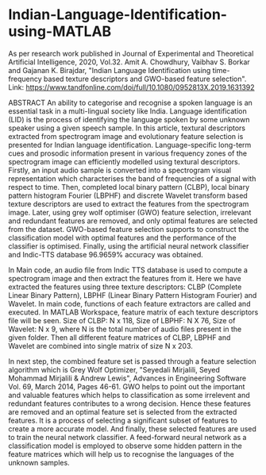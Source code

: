 # Indian-Language-Identification-using-MATLAB

As per research work published in Journal of Experimental and Theoretical Artificial Intelligence, 2020, Vol.32. Amit A. Chowdhury, Vaibhav S. Borkar and Gajanan K. Birajdar, "Indian Language Identification using time-frequency based texture descriptors and GWO-based feature selection".
Link: https://www.tandfonline.com/doi/full/10.1080/0952813X.2019.1631392

ABSTRACT
An ability to categorise and recognise a spoken language is an essential task in a multi-lingual society like India. Language identification (LID) is the process of identifying the language spoken by some unknown speaker using a given speech sample. In this article, textural descriptors extracted from spectrogram image and evolutionary feature selection is presented for Indian language identification. Language-specific long-term cues and prosodic information present in various frequency zones of the spectrogram image can efficiently modelled using textural descriptors. Firstly, an input audio sample is converted into a spectrogram visual representation which characterises the band of frequencies of a signal with respect to time. Then, completed local binary pattern (CLBP), local binary pattern histogram Fourier (LBPHF) and discrete Wavelet transform based texture descriptors are used to extract the features from the spectrogram image. Later, using grey wolf optimiser (GWO) feature selection, irrelevant and redundant features are removed, and only optimal features are selected from the dataset. GWO-based feature selection supports to construct the classification model with optimal features and the performance of the classifier is optimised. Finally, using the artificial neural network classifier and Indic-TTS database 96.9659% accuracy was obtained.

In Main code, an audio file from Indic TTS database is used to compute a spectrogram image and then extract the features from it. Here we have extracted the features using three texture descriptors: CLBP (Complete Linear Binary Pattern), LBPHF (Linear Binary Pattern Histogram Fourier) and Wavelet. In main code, functions of each feature extractors are called and executed. In MATLAB Workspace, feature matrix of each texture descriptors file will be seen. Size of CLBP: N x 118, Size of LBPHF: N X 76, Size of Wavelet: N x 9, where N is the total number of audio files present in the given folder. Then all different feature matrices of CLBP, LBPHF and Wavelet are combined into single matrix of size N x 203. 

In next step, the combined feature set is passed through a feature selection algorithm which is Grey Wolf Optimizer, "Seyedali Mirjalili, Seyed Mohammad Mirjalili & Andrew Lewis", Advances in Engineering Software Vol. 69, March 2014, Pages 46-61. GWO helps to point out the important and valuable features which helps to classification as some irrelevent and redundant features contributes to a wrong decision. Hence these features are removed and an optimal feature set is selected from the extracted features. It is a process of selecting a significant subset of features to create a more accurate model. And finally, these selected features are used to train the neural network classifier. A feed-forward neural network as a classification model is employed to observe some hidden pattern in the feature matrices which will help us to recognise the languages of the unknown samples.
